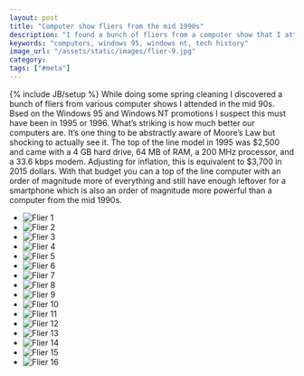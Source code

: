 ```yaml
---
layout: post
title: "Computer show fliers from the mid 1990s"
description: "I found a bunch of fliers from a computer show that I attended in the mid 1990s. It's crazy to see how much better computers are these days."
keywords: "computers, windows 95, windows nt, tech history"
image_url: "/assets/static/images/flier-9.jpg"
category:
tags: ["#meta"]
---
```

{% include JB/setup %}
While doing some spring cleaning I discovered a bunch of fliers from various computer shows I attended in the mid 90s. Bsed on the Windows 95 and Windows NT promotions I suspect this must have been in 1995 or 1996. What’s striking is how much better our computers are. It’s one thing to be abstractly aware of Moore’s Law but shocking to actually see it. The top of the line model in 1995 was $2,500 and came with a 4 GB hard drive, 64 MB of RAM, a 200 MHz processor, and a 33.6 kbps modem. Adjusting for inflation, this is equivalent to $3,700 in 2015 dollars. With that budget you can a top of the line computer with an order of magnitude more of everything and still have enough leftover for a smartphone which is also an order of magnitude more powerful than a computer from the mid 1990s.

<ul class="thumbnails">

  <li class="span8">
    <div class="thumbnail">
      <img src="{{ IMG_PATH }}flier-1.jpg" alt="Flier 1" />
    </div>
  </li>

  <li class="span8">
    <div class="thumbnail">
      <img src="{{ IMG_PATH }}flier-2.jpg" alt="Flier 2" />
    </div>
  </li>

  <li class="span8">
    <div class="thumbnail">
      <img src="{{ IMG_PATH }}flier-3.jpg" alt="Flier 3" />
    </div>
  </li>

  <li class="span8">
    <div class="thumbnail">
      <img src="{{ IMG_PATH }}flier-4.jpg" alt="Flier 4" />
    </div>
  </li>

  <li class="span8">
    <div class="thumbnail">
      <img src="{{ IMG_PATH }}flier-5.jpg" alt="Flier 5" />
    </div>
  </li>

  <li class="span8">
    <div class="thumbnail">
      <img src="{{ IMG_PATH }}flier-6.jpg" alt="Flier 6" />
    </div>
  </li>

  <li class="span8">
    <div class="thumbnail">
      <img src="{{ IMG_PATH }}flier-7.jpg" alt="Flier 7" />
    </div>
  </li>

  <li class="span8">
    <div class="thumbnail">
      <img src="{{ IMG_PATH }}flier-8.jpg" alt="Flier 8" />
    </div>
  </li>

  <li class="span8">
    <div class="thumbnail">
      <img src="{{ IMG_PATH }}flier-9.jpg" alt="Flier 9" />
    </div>
  </li>

  <li class="span8">
    <div class="thumbnail">
      <img src="{{ IMG_PATH }}flier-10.jpg" alt="Flier 10" />
    </div>
  </li>

  <li class="span8">
    <div class="thumbnail">
      <img src="{{ IMG_PATH }}flier-11.jpg" alt="Flier 11" />
    </div>
  </li>

  <li class="span8">
    <div class="thumbnail">
      <img src="{{ IMG_PATH }}flier-12.jpg" alt="Flier 12" />
    </div>
  </li>

  <li class="span8">
    <div class="thumbnail">
      <img src="{{ IMG_PATH }}flier-13.jpg" alt="Flier 13" />
    </div>
  </li>

  <li class="span8">
    <div class="thumbnail">
      <img src="{{ IMG_PATH }}flier-14.jpg" alt="Flier 14" />
    </div>
  </li>

  <li class="span8">
    <div class="thumbnail">
      <img src="{{ IMG_PATH }}flier-15.jpg" alt="Flier 15" />
    </div>
  </li>

  <li class="span8">
    <div class="thumbnail">
      <img src="{{ IMG_PATH }}flier-16.jpg" alt="Flier 16" />
    </div>
  </li>
</ul>